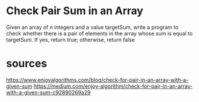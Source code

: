 # Check Pair Sum in an Array
Given an array of n integers and a value targetSum, write a program to check whether there is a pair of elements in the array whose sum is equal to targetSum. If yes, return true; otherwise, return false

# sources 
https://www.enjoyalgorithms.com/blog/check-for-pair-in-an-array-with-a-given-sum
https://medium.com/enjoy-algorithm/check-for-pair-in-an-array-with-a-given-sum-c92890269a29
